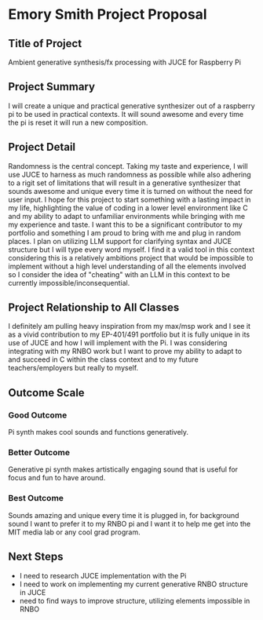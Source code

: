 # Emory Smith Project Proposal

## Title of Project

Ambient generative synthesis/fx processing with JUCE for Raspberry Pi

## Project Summary

I will create a unique and practical generative synthesizer out of a raspberry pi to be used in practical contexts. It will sound awesome and every time the pi is reset it will run a new composition.

## Project Detail

Randomness is the central concept. Taking my taste and experience, I will use JUCE to harness as much randomness as possible while also adhering to a rigit set of limitations that will result in a generative synthesizer that sounds awesome and unique every time it is turned on without the need for user input. I hope for this project to start something with a lasting impact in my life, highlighting the value of coding in a lower level environment like C and my ability to adapt to unfamiliar environments while bringing with me my experience and taste. I want this to be a significant contributor to my portfolio and something I am proud to bring with me and plug in random places. I plan on utilizing LLM support for clarifying syntax and JUCE structure but I will type every word myself. I find it a valid tool in this context considering this is a relatively ambitions project that would be impossible to implement without a high level understanding of all the elements involved so I consider the idea of "cheating" with an LLM in this context to be currently impossible/inconsequential.

## Project Relationship to All Classes

I definitely am pulling heavy inspiration from my max/msp work and I see it as a vivid contribution to my EP-401/491 portfolio but it is fully unique in its use of JUCE and how I will implement with the Pi. I was considering integrating with my RNBO work but I want to prove my ability to adapt to and succeed in C within the class context and to my future teachers/employers but really to myself. 

## Outcome Scale


### Good Outcome

Pi synth makes cool sounds and functions generatively.

### Better Outcome

Generative pi synth makes artistically engaging sound that is useful for focus and fun to have around.

### Best Outcome

Sounds amazing and unique every time it is plugged in, for background sound I want to prefer it to my RNBO pi and I want it to help me get into the MIT media lab or any cool grad program.

## Next Steps

- I need to research JUCE implementation with the Pi
- I need to work on implementing my current generative RNBO structure in JUCE
- need to find ways to improve structure, utilizing elements impossible in RNBO 
